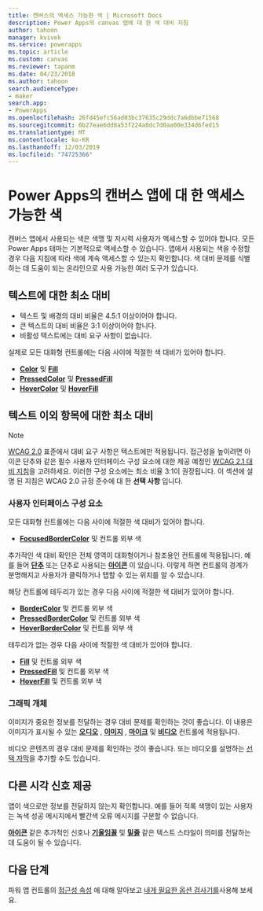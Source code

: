 ```yaml
---
title: 캔버스의 액세스 가능한 색 | Microsoft Docs
description: Power Apps의 canvas 앱에 대 한 색 대비 지침
author: tahoon
manager: kvivek
ms.service: powerapps
ms.topic: article
ms.custom: canvas
ms.reviewer: tapanm
ms.date: 04/23/2018
ms.author: tahoon
search.audienceType:
- maker
search.app:
- PowerApps
ms.openlocfilehash: 26fd45efc56ad03bc37635c29ddc7a6dbbe71568
ms.sourcegitcommit: 6b27eae6dd8a53f224a8dc7d0aa00e334d6fed15
ms.translationtype: MT
ms.contentlocale: ko-KR
ms.lasthandoff: 12/03/2019
ms.locfileid: "74725366"
---
```

# <a name="accessible-colors-for-canvas-apps-in-power-apps"></a>Power Apps의 캔버스 앱에 대 한 액세스 가능한 색
캔버스 앱에서 사용되는 색은 색맹 및 저시력 사용자가 액세스할 수 있어야 합니다. 모든 Power Apps 테마는 기본적으로 액세스할 수 있습니다. 앱에서 사용되는 색을 수정할 경우 다음 지침에 따라 색에 계속 액세스할 수 있는지 확인합니다. 색 대비 문제를 식별하는 데 도움이 되는 온라인으로 사용 가능한 여러 도구가 있습니다.

## <a name="minimum-contrast-for-text"></a>텍스트에 대한 최소 대비
* 텍스트 및 배경의 대비 비율은 4.5:1 이상이어야 합니다.
* 큰 텍스트의 대비 비율은 3:1 이상이어야 합니다.
* 비활성 텍스트에는 대비 요구 사항이 없습니다.

실제로 모든 대화형 컨트롤에는 다음 사이에 적절한 색 대비가 있어야 합니다.
* **[Color](controls/properties-color-border.md)** 및 **[Fill](controls/properties-color-border.md)**
* **[PressedColor](controls/properties-color-border.md)** 및 **[PressedFill](controls/properties-color-border.md)**
* **[HoverColor](controls/properties-color-border.md)** 및 **[HoverFill](controls/properties-color-border.md)**

## <a name="minimum-contrast-for-non-text"></a>텍스트 이외 항목에 대한 최소 대비

> [!NOTE]
> [WCAG 2.0](https://www.w3.org/TR/UNDERSTANDING-WCAG20/visual-audio-contrast-contrast.html) 표준에서 대비 요구 사항은 텍스트에만 적용됩니다. 접근성을 높이려면 아이콘 단추와 같은 필수 사용자 인터페이스 구성 요소에 대한 제공 예정인 [WCAG 2.1 대비 지침](https://www.w3.org/TR/WCAG21/#non-text-contrast)을 고려하세요. 이러한 구성 요소에는 최소 비율 3:1이 권장됩니다. 이 섹션에 설명 된 지침은 WCAG 2.0 규정 준수에 대 한 **선택 사항** 입니다.

### <a name="user-interface-components"></a>사용자 인터페이스 구성 요소
모든 대화형 컨트롤에는 다음 사이에 적절한 색 대비가 있어야 합니다.
* **[FocusedBorderColor](controls/properties-color-border.md)** 및 컨트롤 외부 색

추가적인 색 대비 확인은 전체 영역이 대화형이거나 참조용인 컨트롤에 적용됩니다. 예를 들어 **[단추](controls/control-button.md)** 또는 단추로 사용되는 **[아이콘](controls/control-shapes-icons.md)** 이 있습니다. 이렇게 하면 컨트롤의 경계가 분명해지고 사용자가 클릭하거나 탭할 수 있는 위치를 알 수 있습니다.

해당 컨트롤에 테두리가 있는 경우 다음 사이에 적절한 색 대비가 있어야 합니다.
* **[BorderColor](controls/properties-color-border.md)** 및 컨트롤 외부 색
* **[PressedBorderColor](controls/properties-color-border.md)** 및 컨트롤 외부 색
* **[HoverBorderColor](controls/properties-color-border.md)** 및 컨트롤 외부 색

테두리가 없는 경우 다음 사이에 적절한 색 대비가 있어야 합니다.
* **[Fill](controls/properties-color-border.md)** 및 컨트롤 외부 색
* **[PressedFill](controls/properties-color-border.md)** 및 컨트롤 외부 색
* **[HoverFill](controls/properties-color-border.md)** 및 컨트롤 외부 색

### <a name="graphical-objects"></a>그래픽 개체
이미지가 중요한 정보를 전달하는 경우 대비 문제를 확인하는 것이 좋습니다. 이 내용은 이미지가 표시될 수 있는 **[오디오](controls/control-audio-video.md)** , **[이미지](controls/control-image.md)** , **[마이크](controls/control-microphone.md)** 및 **[비디오](controls/control-audio-video.md)** 컨트롤에 적용됩니다.

비디오 콘텐츠의 경우 대비 문제를 확인하는 것이 좋습니다. 또는 비디오를 설명하는 [선택 자막](controls/control-audio-video.md)을 추가할 수도 있습니다.

## <a name="provide-other-visual-cues"></a>다른 시각 신호 제공
앱이 색으로만 정보를 전달하지 않는지 확인합니다. 예를 들어 적록 색맹이 있는 사용자는 녹색 성공 메시지에서 빨간색 오류 메시지를 구분할 수 없습니다.

**[아이콘](controls/control-shapes-icons.md)** 같은 추가적인 신호나 **[기울임꼴](controls/properties-text.md)** 및 **[밑줄](controls/properties-text.md)** 같은 텍스트 스타일이 의미를 전달하는 데 도움이 될 수 있습니다.

## <a name="next-steps"></a>다음 단계
파워 앱 컨트롤의 [접근성 속성](controls/properties-accessibility.md) 에 대해 알아보고 [내게 필요한 옵션 검사기를](accessibility-checker.md)사용해 보세요.
